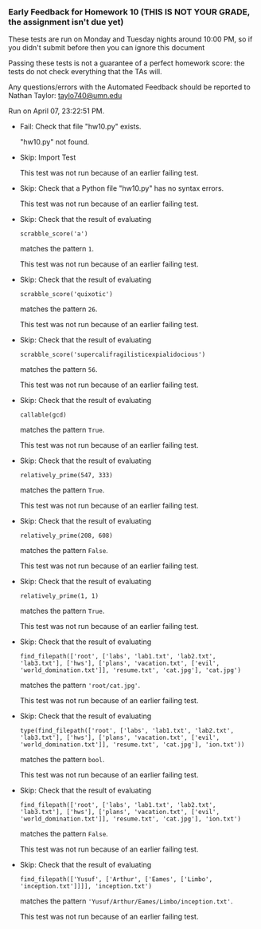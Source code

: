 ### Early Feedback for Homework 10 (THIS IS NOT YOUR GRADE, the assignment isn't due yet)

These tests are run on Monday and Tuesday nights around 10:00 PM, so if you didn't submit before then you can ignore this document

Passing these tests is not a guarantee of a perfect homework score: the tests do not check everything that the TAs will.

Any questions/errors with the Automated Feedback should be reported to Nathan Taylor: taylo740@umn.edu

Run on April 07, 23:22:51 PM.

+ Fail: Check that file "hw10.py" exists.

     "hw10.py" not found.

+ Skip: Import Test

  This test was not run because of an earlier failing test.

+ Skip: Check that a Python file "hw10.py" has no syntax errors.

  This test was not run because of an earlier failing test.

+ Skip: 
Check that the result of evaluating
   ```
   scrabble_score('a')
   ```
   matches the pattern `1`.

   


  This test was not run because of an earlier failing test.

+ Skip: 
Check that the result of evaluating
   ```
   scrabble_score('quixotic')
   ```
   matches the pattern `26`.

   


  This test was not run because of an earlier failing test.

+ Skip: 
Check that the result of evaluating
   ```
   scrabble_score('supercalifragilisticexpialidocious')
   ```
   matches the pattern `56`.

   


  This test was not run because of an earlier failing test.

+ Skip: 
Check that the result of evaluating
   ```
   callable(gcd)
   ```
   matches the pattern `True`.

   


  This test was not run because of an earlier failing test.

+ Skip: 
Check that the result of evaluating
   ```
   relatively_prime(547, 333)
   ```
   matches the pattern `True`.

   


  This test was not run because of an earlier failing test.

+ Skip: 
Check that the result of evaluating
   ```
   relatively_prime(208, 608)
   ```
   matches the pattern `False`.

   


  This test was not run because of an earlier failing test.

+ Skip: 
Check that the result of evaluating
   ```
   relatively_prime(1, 1)
   ```
   matches the pattern `True`.

   


  This test was not run because of an earlier failing test.

+ Skip: 
Check that the result of evaluating
   ```
   find_filepath(['root', ['labs', 'lab1.txt', 'lab2.txt', 'lab3.txt'], ['hws'], ['plans', 'vacation.txt', ['evil', 'world_domination.txt']], 'resume.txt', 'cat.jpg'], 'cat.jpg')
   ```
   matches the pattern `'root/cat.jpg'`.

   


  This test was not run because of an earlier failing test.

+ Skip: 
Check that the result of evaluating
   ```
   type(find_filepath(['root', ['labs', 'lab1.txt', 'lab2.txt', 'lab3.txt'], ['hws'], ['plans', 'vacation.txt', ['evil', 'world_domination.txt']], 'resume.txt', 'cat.jpg'], 'ion.txt'))
   ```
   matches the pattern `bool`.

   


  This test was not run because of an earlier failing test.

+ Skip: 
Check that the result of evaluating
   ```
   find_filepath(['root', ['labs', 'lab1.txt', 'lab2.txt', 'lab3.txt'], ['hws'], ['plans', 'vacation.txt', ['evil', 'world_domination.txt']], 'resume.txt', 'cat.jpg'], 'ion.txt')
   ```
   matches the pattern `False`.

   


  This test was not run because of an earlier failing test.

+ Skip: 
Check that the result of evaluating
   ```
   find_filepath(['Yusuf', ['Arthur', ['Eames', ['Limbo', 'inception.txt']]]], 'inception.txt')
   ```
   matches the pattern `'Yusuf/Arthur/Eames/Limbo/inception.txt'`.

   


  This test was not run because of an earlier failing test.

